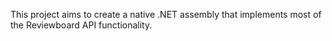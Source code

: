 This project aims to create a native .NET assembly that implements most of the Reviewboard API functionality.